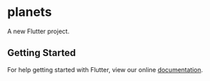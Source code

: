 # planets

A new Flutter project.

## Getting Started

For help getting started with Flutter, view our online
[documentation](https://flutter.io/).
